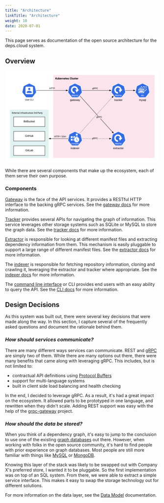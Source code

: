 ```yaml
---
title: "Architecture"
linkTitle: "Architecture"
weight: 10
date: 2020-07-01
---
```


This page serves as documentation of the open source architecture for the deps.cloud system.

## Overview

![arch](/images/arch.png)

While there are several components that make up the ecosystem, each of them serve their own purpose.

### Components

[Gateway](https://github.com/depscloud/gateway) is the face of the API services.
It provides a RESTful HTTP interface to the backing gRPC services.
See the [gateway docs](/docs/services/gateway/) for more information.

[Tracker](https://github.com/depscloud/tracker) provides several APIs for navigating the graph of information.
This service leverages other storage systems such as SQLite or MySQL to store the graph data.
See the [tracker docs](/docs/services/tracker/) for more information.

[Extractor](https://github.com/depscloud/extractor) is responsible for looking at different manifest files and extracting dependency information from them.
This mechanism is easily pluggable to support a large range of different manifest files.
See the [extractor docs](/docs/services/extractor/) for more information.

The [indexer](https://github.com/depscloud/indexer) is responsible for fetching repository information, cloning and crawling it, leveraging the extractor and tracker where appropriate.
See the [indexer docs](/docs/services/indexer/) for more information.

The [command line interface](https://github.com/depscloud/cli) or CLI provides end users with an easy ability to query the API.
See the [CLI docs](/docs/cli/) for more information.

## Design Decisions

As this system was built out, there were several key decisions that were made along the way.
In this section, I capture several of the frequently asked questions and document the rationale behind them.

### _How should services communicate?_

There are many different ways services can communicate.
REST and [gRPC](https://grpc.io) are simply two of them.
While there are many options out there, there were many benefits that came along with leveraging gRPC.
This includes, but is not limited to:

* contractual API definitions using [Protocol Buffers](https://developers.google.com/protocol-buffers)
* support for multi-language systems
* built in client side load balancing and health checking   

In the end, I decided to leverage gRPC.
As a result, it's had a great impact on the ecosystem.
It allowed parts to be prototyped in one language, and rewritten when they didn't scale.
Adding REST support was easy with the help of the [grpc-gateway](https://github.com/grpc-ecosystem/grpc-gateway) project.

### _How should the data be stored?_

When you think of a dependency graph, it's easy to jump to the conclusion to use one of the existing [graph databases](https://en.wikipedia.org/wiki/Graph_database) out there.
However, when working with folks in the open source community, it's hard to find people with prior experience on graph databases.
Most people are still more familiar with things like [MySQL](https://www.mysql.com/) or [MongoDB](https://www.mongodb.com/).

Knowing this layer of the stack was likely to be swapped out with Company X's preferred store, I wanted it to be pluggable.
So the first implementation was on top of an SQL system.
From there, we were able to extract a simple service interface.
This makes it easy to swap the storage technology out for different solutions.

For more information on the data layer, see the [Data Model](/docs/data-model/) documentation.
